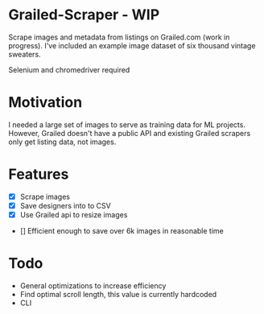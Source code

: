 # Grailed-Scraper - WIP
Scrape images and metadata from listings on Grailed.com (work in progress).
I've included an example image dataset of six thousand vintage sweaters.

Selenium and chromedriver required

# Motivation 
I needed a large set of images to serve as training data for ML projects. However, Grailed doesn't have a public API and existing Grailed scrapers only get listing data, not images. 

# Features 
- [x] Scrape images
- [x] Save designers into to CSV
- [x] Use Grailed api to resize images
- [] Efficient enough to save over 6k images in reasonable time

# Todo 
- General optimizations to increase efficiency
- Find optimal scroll length, this value is currently hardcoded
- CLI
